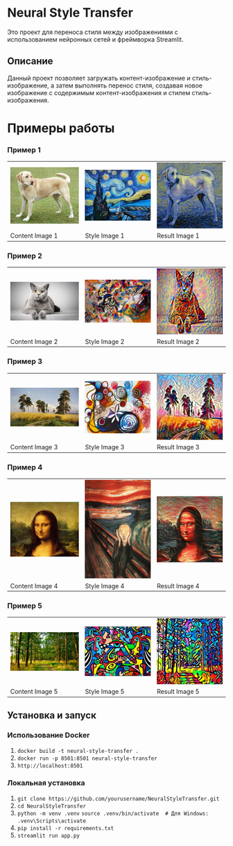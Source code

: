 # Neural Style Transfer

Это проект для переноса стиля между изображениями с использованием нейронных сетей и фреймворка Streamlit.

## Описание

Данный проект позволяет загружать контент-изображение и стиль-изображение, а затем выполнять перенос стиля, создавая новое изображение с содержимым контент-изображения и стилем стиль-изображения.

# Примеры работы

### Пример 1

<table>
  <tr>
    <td><img src="data/content_images/content1.jpg" alt="Content Image 1" width="300"/></td>
    <td><img src="data/style_images/style1.jpg" alt="Style Image 1" width="300"/></td>
    <td><img src="data/result1.jpg" alt="Result Image 1" width="300"/></td>
  </tr>
  <tr>
    <td>Content Image 1</td>
    <td>Style Image 1</td>
    <td>Result Image 1</td>
  </tr>
</table>

### Пример 2

<table>
  <tr>
    <td><img src="data/content_images/content2.jpg" alt="Content Image 2" width="300"/></td>
    <td><img src="data/style_images/style2.jpg" alt="Style Image 2" width="300"/></td>
    <td><img src="data/result2.jpg" alt="Result Image 2" width="300"/></td>
  </tr>
  <tr>
    <td>Content Image 2</td>
    <td>Style Image 2</td>
    <td>Result Image 2</td>
  </tr>
</table>

### Пример 3

<table>
  <tr>
    <td><img src="data/content_images/content3.jpg" alt="Content Image 3" width="300"/></td>
    <td><img src="data/style_images/style3.jpg" alt="Style Image 3" width="300"/></td>
    <td><img src="data/result3.jpg" alt="Result Image 3" width="300"/></td>
  </tr>
  <tr>
    <td>Content Image 3</td>
    <td>Style Image 3</td>
    <td>Result Image 3</td>
  </tr>
</table>

### Пример 4

<table>
  <tr>
    <td><img src="data/content_images/content4.jpg" alt="Content Image 4" width="300"/></td>
    <td><img src="data/style_images/style4.jpg" alt="Style Image 4" width="300"/></td>
    <td><img src="data/result4.jpg" alt="Result Image 4" width="300"/></td>
  </tr>
  <tr>
    <td>Content Image 4</td>
    <td>Style Image 4</td>
    <td>Result Image 4</td>
  </tr>
</table>

### Пример 5

<table>
  <tr>
    <td><img src="data/content_images/content5.jpg" alt="Content Image 5" width="300"/></td>
    <td><img src="data/style_images/style5.jpg" alt="Style Image 5" width="300"/></td>
    <td><img src="data/result5.jpg" alt="Result Image 5" width="300"/></td>
  </tr>
  <tr>
    <td>Content Image 5</td>
    <td>Style Image 5</td>
    <td>Result Image 5</td>
  </tr>
</table>


## Установка и запуск

### Использование Docker

1. ```docker build -t neural-style-transfer .```
2. ```docker run -p 8501:8501 neural-style-transfer```
3. ```http://localhost:8501```

### Локальная установка

1. ```git clone https://github.com/yourusername/NeuralStyleTransfer.git```
2. ```cd NeuralStyleTransfer```
3. ```python -m venv .venv```
   ```source .venv/bin/activate  # Для Windows: .venv\Scripts\activate```
4. ```pip install -r requirements.txt```
5. ```streamlit run app.py```
